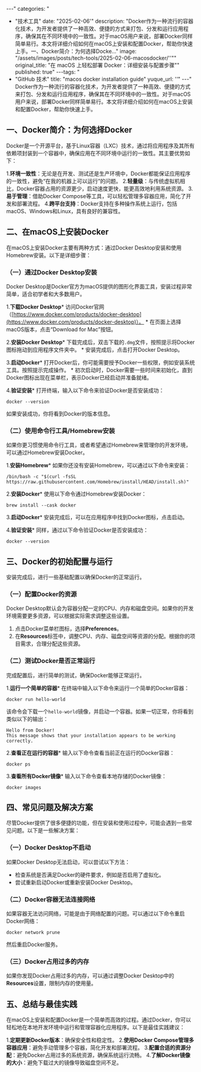 
---"
categories: "
  - "技术工具"
date: "2025-02-06'"
description: "Docker作为一种流行的容器化技术，为开发者提供了一种高效、便捷的方式来打包、分发和运行应用程序，确保其在不同环境中的一致性。对于macOS用户来说，部署Docker同样简单易行。本文将详细介绍如何在macOS上安装和配置Docker，帮助你快速上手。一、Docker简介：为何选择Docke..."
image: "/assets/images/posts/tech-tools/2025-02-06-macosdocker/''""
original_title: "在 macOS 上轻松部署 Docker：详细安装与配置步骤""
published: true"
---tags: "
  - "GitHub 技术"
title: "macos docker installation guide"
yuque_url: ''"
---"
Docker作为一种流行的容器化技术，为开发者提供了一种高效、便捷的方式来打包、分发和运行应用程序，确保其在不同环境中的一致性。对于macOS用户来说，部署Docker同样简单易行。本文将详细介绍如何在macOS上安装和配置Docker，帮助你快速上手。

## 一、Docker简介：为何选择Docker

Docker是一个开源平台，基于Linux容器（LXC）技术，通过将应用程序及其所有依赖项封装到一个容器中，确保应用在不同环境中运行的一致性。其主要优势如下：

  1.**环境一致性**：无论是在开发、测试还是生产环境中，Docker都能保证应用程序的一致性，避免“在我的机器上可以运行”的问题。
  2.**轻量级**：与传统虚拟机相比，Docker容器占用的资源更少，启动速度更快，能更高效地利用系统资源。
  3.**易于管理**：借助Docker Compose等工具，可以轻松管理多容器应用，简化了开发和部署流程。
  4.**跨平台支持**：Docker支持在多种操作系统上运行，包括macOS、Windows和Linux，具有良好的兼容性。

## 二、在macOS上安装Docker

在macOS上安装Docker主要有两种方式：通过Docker Desktop安装和使用Homebrew安装。以下是详细步骤：

### （一）通过Docker Desktop安装

Docker Desktop是Docker官方为macOS提供的图形化界面工具，安装过程非常简单，适合初学者和大多数用户。

  1.**下载Docker Desktop*** 访问Docker官网（[https://www.docker.com/products/docker-desktop](https://www.docker.com/products/docker-desktop)）。
    * 在页面上选择macOS版本，点击“Download for Mac”按钮。

  2.**安装Docker Desktop*** 下载完成后，双击下载的`.dmg`文件，按照提示将Docker图标拖动到应用程序文件夹中。
    * 安装完成后，点击打开Docker Desktop。

  3.**启动Docker*** 打开Docker后，你可能需要授予Docker一些权限，例如安装系统工具。按照提示完成操作。
    * 初次启动时，Docker需要一些时间来初始化，直到Docker图标出现在菜单栏，表示Docker已经启动并准备就绪。

  4.**验证安装*** 打开终端，输入以下命令来验证Docker是否安装成功：

    
    
    docker --version

如果安装成功，你将看到Docker的版本信息。

### （二）使用命令行工具/Homebrew安装

如果你更习惯使用命令行工具，或者希望通过Homebrew来管理你的开发环境，可以通过Homebrew安装Docker。

  1.**安装Homebrew*** 如果你还没有安装Homebrew，可以通过以下命令来安装：

    
    
    /bin/bash -c "$(curl -fsSL https://raw.githubusercontent.com/Homebrew/install/HEAD/install.sh)"

  2.**安装Docker*** 使用以下命令通过Homebrew安装Docker：

    
    
    brew install --cask docker

  3.**启动Docker*** 安装完成后，可以在应用程序中找到Docker图标，点击启动。

  4.**验证安装*** 同样，通过以下命令验证Docker是否安装成功：

    
    
    docker --version

## 三、Docker的初始配置与运行

安装完成后，进行一些基础配置以确保Docker的正常运行。

### （一）配置Docker的资源

Docker Desktop默认会为容器分配一定的CPU、内存和磁盘空间。如果你的开发环境需要更多资源，可以根据实际需求调整这些设置。

  1. 点击Docker菜单栏图标，选择**Preferences**。
  2. 在**Resources**标签中，调整CPU、内存、磁盘空间等资源的分配。根据你的项目需求，合理分配这些资源。

### （二）测试Docker是否正常运行

完成配置后，进行简单的测试，确保Docker能够正常运行。

  1.**运行一个简单的容器*** 在终端中输入以下命令来运行一个简单的Docker容器：

    
    
    docker run hello-world

该命令会下载一个`hello-world`镜像，并启动一个容器。如果一切正常，你将看到类似以下的输出：
    
    
    Hello from Docker!
    This message shows that your installation appears to be working correctly.

  2.**查看正在运行的容器*** 输入以下命令查看当前正在运行的Docker容器：

    
    
    docker ps

  3.**查看所有Docker镜像*** 输入以下命令查看本地存储的Docker镜像：

    
    
    docker images

## 四、常见问题及解决方案

尽管Docker提供了很多便捷的功能，但在安装和使用过程中，可能会遇到一些常见问题。以下是一些解决方案：

### （一）Docker Desktop不启动

如果Docker Desktop无法启动，可以尝试以下方法：

  * 检查系统是否满足Docker的硬件要求，例如是否启用了虚拟化。
  * 尝试重新启动Docker或重新安装Docker Desktop。

### （二）Docker容器无法连接网络

如果容器无法访问网络，可能是由于网络配置的问题。可以通过以下命令重启Docker网络：
    
    
    docker network prune

然后重启Docker服务。

### （三）Docker占用过多的内存

如果你发现Docker占用过多的内存，可以通过调整Docker Desktop中的**Resources**设置，限制内存的使用量。

## 五、总结与最佳实践

在macOS上安装和配置Docker是一个简单而高效的过程。通过Docker，你可以轻松地在本地开发环境中运行和管理容器化应用程序。以下是最佳实践建议：

  1.**定期更新Docker版本**：确保安全性和稳定性。
  2.**使用Docker Compose管理多容器应用**：避免手动管理多个容器，简化开发和部署流程。
  3.**配置合适的资源分配**：避免Docker占用过多的系统资源，确保系统运行流畅。
  4.**了解Docker镜像的大小**：避免下载过大的镜像导致磁盘空间不足。

